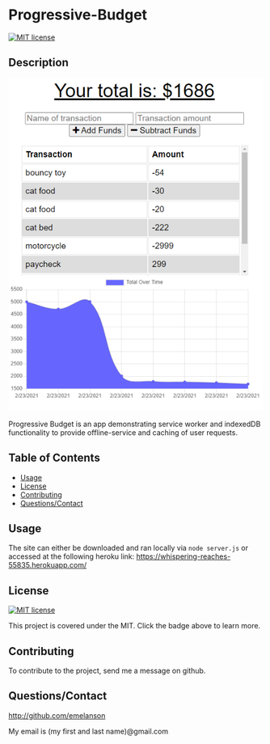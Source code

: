 # Progressive-Budget
[![MIT license](https://img.shields.io/badge/License-MIT-blue.svg)](https://lbesson.mit-license.org/)

## Description

<img src="demo.png"/>

Progressive Budget is an app demonstrating service worker and indexedDB functionality to provide offline-service and caching of user requests.


## Table of Contents

* [Usage](#usage)
* [License](#license)
* [Contributing](#contributing)
* [Questions/Contact](#questions/contact)



## Usage

The site can either be downloaded and ran locally via ```node server.js``` or accessed at the following heroku link:
https://whispering-reaches-55835.herokuapp.com/



## License

[![MIT license](https://img.shields.io/badge/License-MIT-blue.svg)](https://lbesson.mit-license.org/)

This project is covered under the MIT.  Click the badge above to learn more.


## Contributing

To contribute to the project, send me a message on github.


## Questions/Contact

 http://github.com/emelanson

 My email is (my first and last name)@gmail.com


  
